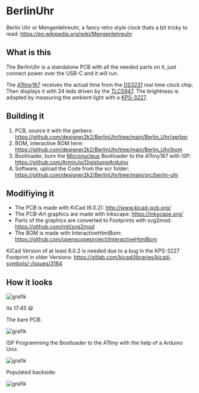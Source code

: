 # BerlinUhr
Berlin Uhr or Mengenlehreuhr, a fancy retro style clock thats a bit tricky to read: https://en.wikipedia.org/wiki/Mengenlehreuhr

## What is this

The BerlinUhr is a standalone PCB with all the needed parts on it, just connect power over the USB-C and it will run.

The [ATtiny167](https://www.microchip.com/ATtiny167) receives the actual time from the [DS3231](https://www.maximintegrated.com/en/products/analog/real-time-clocks/DS3231M.html) real time clock chip. Then displays it with 24 leds driven by the [TLC5947](https://www.ti.com/product/TLC5947). The brightness is adopted by measuring the ambient light with a [KPS-3227](https://www.kingbright.com/attachments/file/psearch/000/00/watermark00/KPS-3227SP1C(Ver.9).pdf). 

## Building it

1. PCB, source it with the gerbers: https://github.com/designer2k2/BerlinUhr/tree/main/Berlin_Uhr/gerber
2. BOM, interactive BOM here: https://github.com/designer2k2/BerlinUhr/tree/main/Berlin_Uhr/bom
3. Bootloader, burn the [Micronucleus](https://github.com/micronucleus/micronucleus) Bootloader to the ATtiny167 with ISP: https://github.com/ArminJo/DigistumpArduino 
4. Software, upload the Code from the scr folder: https://github.com/designer2k2/BerlinUhr/tree/main/src/berlin-uhr 

## Modifiying it

- The PCB is made with KiCad (6.0.2): http://www.kicad-pcb.org/
- The PCB-Art graphics are made with Inkscape: https://inkscape.org/
- Parts of the graphics are converted to Footprints with svg2mod: https://github.com/mtl/svg2mod
- The BOM is made with InteractiveHtmlBom: https://github.com/openscopeproject/InteractiveHtmlBom

KiCad Version of at least 6.0.2 is needed due to a bug in the KPS-3227 Footprint in older Versions: https://gitlab.com/kicad/libraries/kicad-symbols/-/issues/3164

## How it looks

![grafik](https://user-images.githubusercontent.com/1591573/145868070-2f7428de-198e-460a-b480-efdc99f8b2e2.png)

Its 17:45 :smiley:

The bare PCB:

![grafik](https://user-images.githubusercontent.com/1591573/145869008-ae3285b8-d30f-4078-b08b-50e39cbf8119.png)

ISP Programming the Bootloader to the ATtiny with the help of a Arduino Uno:

![grafik](https://user-images.githubusercontent.com/1591573/145869260-832a9c8c-31fa-4e75-bda4-909f35da3e4d.png)

Populated backside:

![grafik](https://user-images.githubusercontent.com/1591573/145869349-2cbfdd7d-9a13-4a76-96ba-92dfe215c420.png)

